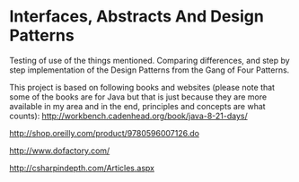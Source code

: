 # Interfaces, Abstracts And Design Patterns

Testing of use of the things mentioned. Comparing differences, and step by step implementation of the Design Patterns from the Gang of Four Patterns.

This project is based on following books and websites (please note that some of the books are for Java but that is just because they are more available in my area and in the end, principles and concepts are what counts):
http://workbench.cadenhead.org/book/java-8-21-days/

http://shop.oreilly.com/product/9780596007126.do

http://www.dofactory.com/

http://csharpindepth.com/Articles.aspx
